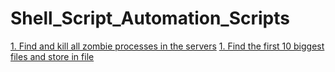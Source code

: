 # Shell_Script_Automation_Scripts

<h><a href="Find_and_kill_all_zombie_processes_in_servers.sh" target="_blank">1. Find and kill all zombie processes in the servers</a></h>
<h><a href="Find_the_first_10_biggest_files_in_linux_servers.sh" target="_blank">1. Find the first 10 biggest files and store in file</a></h>
